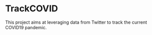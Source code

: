 # TrackCOVID

This project aims at leveraging data from Twitter to track the current COVID19 pandemic.
